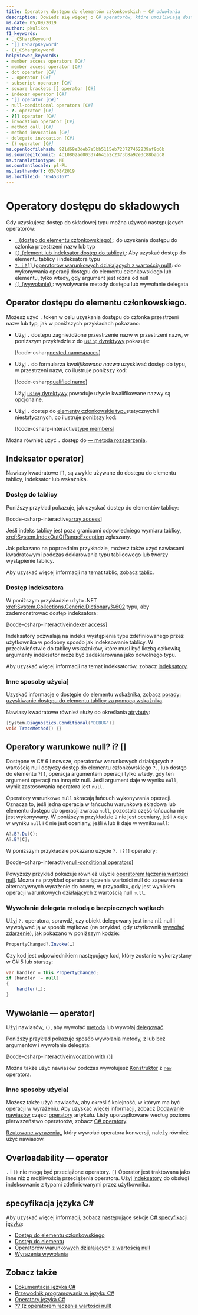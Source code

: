```yaml
---
title: Operatory dostępu do elementów członkowskich — C# odwołania
description: Dowiedz się więcej o C# operatorów, które umożliwiają dostęp do elementów członkowskich typu.
ms.date: 05/09/2019
author: pkulikov
f1_keywords:
- ._CSharpKeyword
- '[]_CSharpKeyword'
- ()_CSharpKeyword
helpviewer_keywords:
- member access operators [C#]
- member access operator [C#]
- dot operator [C#]
- . operator [C#]
- subscript operator [C#]
- square brackets [] operator [C#]
- indexer operator [C#]
- '[] operator [C#]'
- null-conditional operators [C#]
- ?. operator [C#]
- ?[] operator [C#]
- invocation operator [C#]
- method call [C#]
- method invocation [C#]
- delegate invocation [C#]
- () operator [C#]
ms.openlocfilehash: 921d69e3deb7e5bb5115eb723727462839af9b6b
ms.sourcegitcommit: 4c10802ad003374641a2c2373b8a92e3c88babc8
ms.translationtype: MT
ms.contentlocale: pl-PL
ms.lasthandoff: 05/08/2019
ms.locfileid: "65453167"
---
```

# <a name="member-access-operators"></a>Operatory dostępu do składowych

Gdy uzyskujesz dostęp do składowej typu można używać następujących operatorów:

- [`.` (dostęp do elementu członkowskiego) ](#member-access-operator-): do uzyskania dostępu do członka przestrzeni nazw lub typ
- [`[]` (element lub indeksator dostęp do tablicy) ](#indexer-operator-): Aby uzyskać dostęp do elementu tablicy i indeksatora typu
- [`?.` i `?[]` (operatorów warunkowych działających z wartością null)](#null-conditional-operators--and-): do wykonywania operacji dostępu do elementu członkowskiego lub elementu, tylko wtedy, gdy argument jest różna od null
- [`()` (wywołanie) ](#invocation-operator-): wywoływanie metody dostępu lub wywołanie delegata

## <a name="member-access-operator-"></a>Operator dostępu do elementu członkowskiego.

Możesz użyć `.` token w celu uzyskania dostępu do członka przestrzeni nazw lub typ, jak w poniższych przykładach pokazano:

- Użyj `.` dostępu zagnieżdżone przestrzenie nazw w przestrzeni nazw, w poniższym przykładzie z do [ `using` dyrektywy](../keywords/using-directive.md) pokazuje:

  [!code-csharp[nested namespaces](~/samples/snippets/csharp/language-reference/operators/MemberAccessOperators.cs#NestedNamespace)]

- Użyj `.` do formularza *kwalifikowana nazwa* uzyskiwać dostęp do typu, w przestrzeni nazw, co ilustruje poniższy kod:

  [!code-csharp[qualified name](~/samples/snippets/csharp/language-reference/operators/MemberAccessOperators.cs#QualifiedName)]

  Użyj [ `using` dyrektywy](../keywords/using-directive.md) powoduje użycie kwalifikowane nazwy są opcjonalne.

- Użyj `.` dostęp do [elementy członkowskie typu](../../programming-guide/classes-and-structs/index.md#members)statycznych i niestatycznych, co ilustruje poniższy kod:

  [!code-csharp-interactive[type members](~/samples/snippets/csharp/language-reference/operators/MemberAccessOperators.cs#TypeMemberAccess)]

Można również użyć `.` dostęp do [— metoda rozszerzenia](../../programming-guide/classes-and-structs/extension-methods.md).

## <a name="indexer-operator-"></a>Indeksator operator]

Nawiasy kwadratowe `[]`, są zwykle używane do dostępu do elementu tablicy, indeksator lub wskaźnika.

### <a name="array-access"></a>Dostęp do tablicy

Poniższy przykład pokazuje, jak uzyskać dostęp do elementów tablicy:

[!code-csharp-interactive[array access](~/samples/snippets/csharp/language-reference/operators/MemberAccessOperators.cs#Arrays)]

Jeśli indeks tablicy jest poza granicami odpowiedniego wymiaru tablicy, <xref:System.IndexOutOfRangeException> zgłaszany.

Jak pokazano na poprzednim przykładzie, możesz także użyć nawiasami kwadratowymi podczas deklarowania typu tablicowego lub tworzy wystąpienie tablicy.

Aby uzyskać więcej informacji na temat tablic, zobacz [tablic](../../programming-guide/arrays/index.md).

### <a name="indexer-access"></a>Dostęp indeksatora

W poniższym przykładzie użyto .NET <xref:System.Collections.Generic.Dictionary%602> typu, aby zademonstrować dostęp indeksatora:

[!code-csharp-interactive[indexer access](~/samples/snippets/csharp/language-reference/operators/MemberAccessOperators.cs#Indexers)]

Indeksatory pozwalają na indeks wystąpienia typu zdefiniowanego przez użytkownika w podobny sposób jak indeksowanie tablicy. W przeciwieństwie do tablicy wskaźników, które musi być liczbą całkowitą, argumenty indeksator może być zadeklarowana jako dowolnego typu.

Aby uzyskać więcej informacji na temat indeksatorów, zobacz [indeksatory](../../programming-guide/indexers/index.md).

### <a name="other-usages-of-"></a>Inne sposoby użycia]

Uzyskać informacje o dostępie do elementu wskaźnika, zobacz [porady: uzyskiwanie dostępu do elementu tablicy za pomocą wskaźnika](../../programming-guide/unsafe-code-pointers/how-to-access-an-array-element-with-a-pointer.md).

Nawiasy kwadratowe również służy do określania [atrybuty](../../programming-guide/concepts/attributes/index.md):

```csharp
[System.Diagnostics.Conditional("DEBUG")]
void TraceMethod() {}
```

## <a name="null-conditional-operators--and-"></a>Operatory warunkowe null? i? []

Dostępne w C# 6 i nowsze, operatorów warunkowych działających z wartością null dotyczy dostęp do elementu członkowskiego `?.`, lub dostęp do elementu `?[]`, operacja argumentem operacji tylko wtedy, gdy ten argument operacji ma inną niż null. Jeśli argument daje w wyniku `null`, wynik zastosowania operatora jest `null`.

Operatory warunkowe `null` skracają łańcuch wykonywania operacji. Oznacza to, jeśli jedna operacja w łańcuchu warunkowa składowa lub elementu dostępu do operacji zwraca `null`, pozostała część łańcucha nie jest wykonywany. W poniższym przykładzie `B` nie jest oceniany, jeśli `A` daje w wyniku `null` i `C` nie jest oceniany, jeśli `A` lub `B` daje w wyniku `null`:

```csharp
A?.B?.Do(C);
A?.B?[C];
```

W poniższym przykładzie pokazano użycie `?.` i `?[]` operatory:

[!code-csharp-interactive[null-conditional operators](~/samples/snippets/csharp/language-reference/operators/MemberAccessOperators.cs#NullConditional)]

Powyższy przykład pokazuje również użycie [operatorem łączenia wartości null](null-coalescing-operator.md). Można na przykład operatora łączenia wartości null do zapewnienia alternatywnych wyrażenie do oceny, w przypadku, gdy jest wynikiem operacji warunkowych działających z wartością null `null`.

### <a name="thread-safe-delegate-invocation"></a>Wywołanie delegata metodą o bezpiecznych wątkach

Użyj `?.` operatora, sprawdź, czy obiekt delegowany jest inna niż null i wywoływać ją w sposób wątkowo (na przykład, gdy użytkownik [wywołać zdarzenie](../../../standard/events/how-to-raise-and-consume-events.md)), jak pokazano w poniższym kodzie:

```csharp
PropertyChanged?.Invoke(…)
```

Czy kod jest odpowiednikiem następujący kod, który zostanie wykorzystany w C# 5 lub starszy:

```csharp
var handler = this.PropertyChanged;
if (handler != null)
{
    handler(…);
}
```

## <a name="invocation-operator-"></a>Wywołanie — operator)

Użyj nawiasów, `()`, aby wywołać [metoda](../../programming-guide/classes-and-structs/methods.md) lub wywołaj [delegować](../../programming-guide/delegates/index.md).

Poniższy przykład pokazuje sposób wywołania metody, z lub bez argumentów i wywołanie delegata:

[!code-csharp-interactive[invocation with ()](~/samples/snippets/csharp/language-reference/operators/MemberAccessOperators.cs#Invocation)]

Można także użyć nawiasów podczas wywołujesz [Konstruktor](../../programming-guide/classes-and-structs/constructors.md) z [ `new` ](../keywords/new-operator.md) operatora.

### <a name="other-usages-of-"></a>Inne sposoby użycia)

Możesz także użyć nawiasów, aby określić kolejność, w którym ma być operacji w wyrażeniu. Aby uzyskać więcej informacji, zobacz [Dodawanie nawiasów](../../programming-guide/statements-expressions-operators/operators.md#adding-parentheses) części [operatory](../../programming-guide/statements-expressions-operators/operators.md) artykułu. Listy uporządkowane według poziomu pierwszeństwo operatorów, zobacz [ C# operatory](index.md).

[Rzutowane wyrażenia,](invocation-operator.md#cast-expression), który wywołać operatora konwersji, należy również użyć nawiasów.

## <a name="operator-overloadability"></a>Overloadability — operator

`.` i `()` nie mogą być przeciążone operatory. `[]` Operator jest traktowana jako inne niż z możliwością przeciążenia operatora. Użyj [indeksatory](../../programming-guide/indexers/index.md) do obsługi indeksowanie z typami zdefiniowanymi przez użytkownika.

## <a name="c-language-specification"></a>specyfikacja języka C#

Aby uzyskać więcej informacji, zobacz następujące sekcje [ C# specyfikacji języka](~/_csharplang/spec/introduction.md):

- [Dostęp do elementu członkowskiego](~/_csharplang/spec/expressions.md#member-access)
- [Dostęp do elementu](~/_csharplang/spec/expressions.md#element-access)
- [Operatorów warunkowych działających z wartością null](~/_csharplang/spec/expressions.md#null-conditional-operator)
- [Wyrażenia wywołania](~/_csharplang/spec/expressions.md#invocation-expressions)

## <a name="see-also"></a>Zobacz także

- [Dokumentacja języka C#](../index.md)
- [Przewodnik programowania w języku C#](../../programming-guide/index.md)
- [Operatory języka C#](index.md)
- [?? (z operatorem łączenia wartości null)](null-coalescing-operator.md)